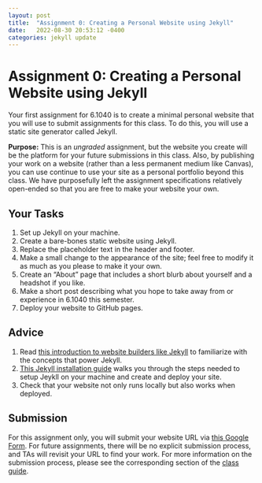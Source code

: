 ```yaml
---
layout: post
title:  "Assignment 0: Creating a Personal Website using Jekyll"
date:   2022-08-30 20:53:12 -0400
categories: jekyll update
---
```

# Assignment 0: Creating a Personal Website using Jekyll

Your first assignment for 6.1040 is to create a minimal personal website that you will use to submit assignments for this class. To do this, you will use a static site generator called Jekyll. 

**Purpose:** This is an *ungraded* assignment, but the website you create will be the platform for your future submissions in this class. Also, by publishing your work on a website (rather than a less permanent medium like Canvas), you can use continue to use your site as a personal portfolio beyond this class. We have purposefully left the assignment specifications relatively open-ended so that you are free to make your website your own.


## Your Tasks
1. Set up Jekyll on your machine.
4. Create a bare-bones static website using Jekyll.
4. Replace the placeholder text in the header and footer.
5. Make a small change to the appearance of the site; feel free to modify it as much as you please to make it your own.
6. Create an “About” page that includes a short blurb about yourself and a headshot if you like.
7. Make a short post describing what you hope to take away from or experience in 6.1040 this semester.
5. Deploy your website to GitHub pages.


## Advice
1. Read [this introduction to website builders like Jekyll](https://61040-fa22.github.io/pages/site-builders) to familiarize with the concepts that power Jekyll. 
2. [This Jekyll installation guide](https://docs.google.com/document/d/1fmutMEHFMKh15WmDqWd0oqi82sIeid9DjB95oUBjAUw/edit#) walks you through the steps needed to setup Jeykll on your machine and create and deploy your site.
3. Check that your website not only runs locally but also works when deployed.

## Submission

For this assignment only, you will submit your website URL via [this Google Form](https://forms.gle/s7qWBBJQJkp2Z3ha7). For future assignments, there will be no explicit submission process, and TAs will revisit your URL to find your work. For more information on the submission process, please see the corresponding section of the [class guide](https://61040-fa22.github.io/about/).